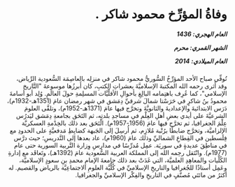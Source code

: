 <h1 dir="rtl">وفاةُ المؤرِّخ محمود شاكر .</h1>

<h5 dir="rtl">العام الهجري:  1436

الشهر القمري: محرم

العام الميلادي: 2014</h5>

<p dir="rtl">تُوفِّي صباح الأحد المؤرِّخُ السُّوريُّ محمود شاكر في منزلِه بالعاصِمَة السُّعودية الرِّياض، وقد أَثرى رحمه الله المكتبةَ الإسلاميَّةَ بعشراتِ الكتبِ، كان أَبرزُها موسوعةَ "التَّاريخ الإسلامي"، كما عُرِف باهتِمامه البالِغِ بأحوالِ الأقلِّيَّات المسلِمةِ حولَ العالَمِ. وُلِد أبو أسامةَ محمودُ بنُ شاكرٍ في حَرَسْتا شمالَ شرقيِّ دِمَشق في شهر رمضان عامَ (1351هـ-1932م)، دَرَس الابتدائيةَ والإعداديةَ والثانويَّةَ وتخرَّج فيها عامَ (1371هـ-1952م)، وتلقَّى العلومَ الشرعيَّةَ على أيدي بعضِ أهلِ العِلْم في مساجدِ بلدتِه، ثم التَحَق بجامعةِ دِمَشق ليَدرُس عِلْمَ الجغرافيا، ثم تخرَّج فيها عامَ (1956-1957م). الْتَحَق بعد ذلك بالخِدْمةِ العسكريَّة الإلزاميَّة، وتخرَّج ضابطًا برُتْبة مُلازِم، ثم أُرسِلَ إلى الجَبهة كضابِطِ مَدفعيَّةٍ على الحدودِ مع فِلَسطين في القِطاعِ الشماليِّ وذلك عامَ (1960م)، عاد بعدها إلى التَّدريسِ؛ حيث درَّس في مناطِقَ عديدةٍ في سوريَة. عمِل مُدرِّسًا في مدارسِ وِزارة التَّربية السورية حتى عام (1977م). وانْتَقل رحِمه الله إلى المملكة العربية السُّعودية عامَ (1392هـ)، وتَعاقَد مع إدارةِ الكُلِّيات والمعاهِدِ العلميَّة، التي غَدَتْ بعد ذلك جامعةَ الإمامِ محمدِ بنِ سعودٍ الإسلاميَّة، وعَمِل أستاذًا للجُغرافيا والتاريخِ الإسلاميِّ في كُلِّيَّة العلومِ الاجتماعِيَّة بالرياض والقصيم. له أكثرُ من مائتَي مُصنَّفٍ في التاريخِ والفِكْر الإسلاميِّ والجغرافيا.</p></br>
